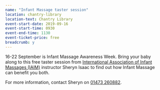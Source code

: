 ```yaml
---
name: "Infant Massage taster session"
location: chantry-library
location-text: Chantry Library
event-start-date: 2019-09-16
event-start-time: 0930
event-end-time: 1130
event-ticket-price: free
breadcrumb: y
---
```


16-22 September is Infant Massage Awareness Week. Bring your baby along to this free taster session from [International Association of Infant Massages (IAIM)](http://www.iaim.org.uk/) instructor Sheryn Isaac to find out how Infant Massage can benefit you both.

For more information, contact Sheryn on [01473 260882](tel:01473260882).
